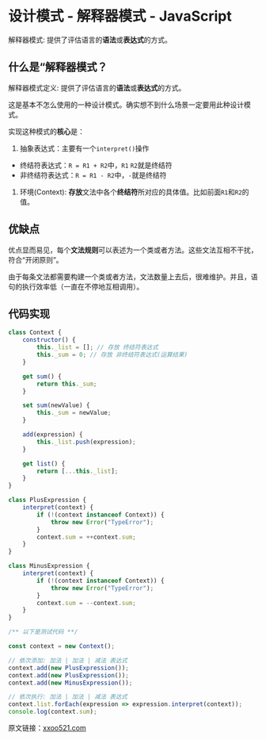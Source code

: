 # 设计模式 - 解释器模式 - JavaScript

解释器模式: 提供了评估语言的**语法**或**表达式**的方式。

## 什么是“解释器模式？

解释器模式定义: 提供了评估语言的**语法**或**表达式**的方式。

这是基本不怎么使用的一种设计模式。确实想不到什么场景一定要用此种设计模式。

实现这种模式的**核心**是：

1. 抽象表达式：主要有一个`interpret()`操作

- 终结符表达式：`R = R1 + R2`中，`R1` `R2`就是终结符
- 非终结符表达式：`R = R1 - R2`中，`-`就是终结符

1. 环境(Context): **存放**文法中各个**终结符**所对应的具体值。比如前面`R1`和`R2`的值。

## 优缺点

优点显而易见，每个**文法规则**可以表述为一个类或者方法。这些文法互相不干扰，符合“开闭原则”。

由于每条文法都需要构建一个类或者方法，文法数量上去后，很难维护。并且，语句的执行效率低（一直在不停地互相调用）。



## 代码实现

```javascript
class Context {
    constructor() {
        this._list = []; // 存放 终结符表达式
        this._sum = 0; // 存放 非终结符表达式(运算结果)
    }

    get sum() {
        return this._sum;
    }

    set sum(newValue) {
        this._sum = newValue;
    }

    add(expression) {
        this._list.push(expression);
    }

    get list() {
        return [...this._list];
    }
}

class PlusExpression {
    interpret(context) {
        if (!(context instanceof Context)) {
            throw new Error("TypeError");
        }
        context.sum = ++context.sum;
    }
}

class MinusExpression {
    interpret(context) {
        if (!(context instanceof Context)) {
            throw new Error("TypeError");
        }
        context.sum = --context.sum;
    }
}

/** 以下是测试代码 **/

const context = new Context();

// 依次添加: 加法 | 加法 | 减法 表达式
context.add(new PlusExpression());
context.add(new PlusExpression());
context.add(new MinusExpression());

// 依次执行: 加法 | 加法 | 减法 表达式
context.list.forEach(expression => expression.interpret(context));
console.log(context.sum);
```

原文链接：[xxoo521.com](https://xxoo521.com/2019-01-25-interpreter-pattern/) 